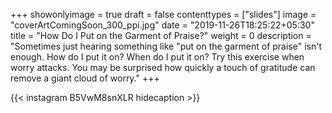 +++
showonlyimage = true
draft = false
contenttypes = ["slides"]
image = "coverArtComingSoon_300_ppi.jpg"
date = "2019-11-26T18:25:22+05:30"
title = "How Do I Put on the Garment of Praise?"
weight = 0
description = "Sometimes just hearing something like &quot;put on the garment of praise&quot; isn't enough. How do I put it on? When do I put it on? Try this exercise when worry attacks. You may be surprised how quickly a touch of gratitude can remove a giant cloud of worry."
+++


{{< instagram B5VwM8snXLR hidecaption >}}
